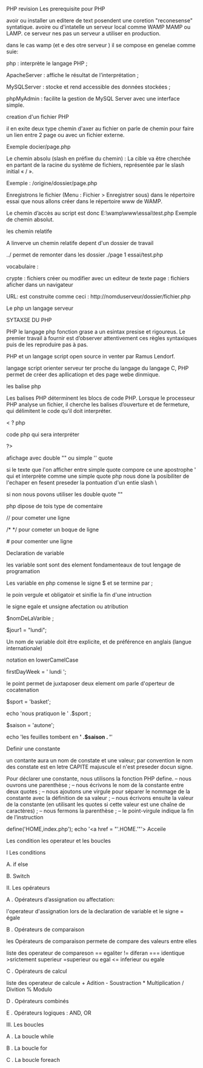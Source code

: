 PHP revision
Les prerequisite pour PHP

avoir ou installer un editere de text posendent une coretion "reconesense" syntatique.
avoire ou d'intatelle un serveur local comme WAMP MAMP ou LAMP. ce serveur nes pas un serveur a utiliser en production.

dans le cas wamp (et e des otre serveur ) il se compose en genelae comme suie:

php : interprète le langage PHP ;

ApacheServer  : affiche le résultat de l’interprétation ;

MySQLServer : stocke et rend accessible des données stockées ;

phpMyAdmin : facilite la gestion de MySQL Server avec une interface simple.

creation d'un fichier PHP

 il en exite deux type chemin d'axer au fichier
 on parle de chemin pour faire un lien entre 2 page ou avec un fichier externe.

Exemple docier/page.php

Le chemin absolu (slash en préfixe du chemin) : La cible va être cherchée en partant de la racine du
système de fichiers, représentée par le slash initial « / ».

Exemple : /origine/dossier/page.php

Enregistrons le fichier (Menu : Fichier > Enregistrer sous) dans le répertoire essai que nous allons créer
dans le répertoire www de WAMP.

Le chemin d’accès au script est donc E:\wamp\www\essai\test.php Exemple de chemin absolut.

les chemin relatife

A linverve un chemin relatife depent  d'un dossier de travail

../ permet de remonter dans les dossier
./page 1
essai/test.php

vocabulaire :

crypte : fichiers créer ou modifier avec un editeur de texte
page : fichiers aficher dans un navigateur

 URL: est construite comme ceci : http://nomduserveur/dossier/fichier.php

Le php un langage serveur

SYTAXSE DU PHP

PHP le langage php fonction grase a un esintax presise et rigoureus.
Le premier travail à fournir est d’observer attentivement ces règles syntaxiques
puis de les reproduire pas à pas.

PHP et un langage script open source in venter par Ramus Lendorf.

langage  script orienter serveur ter proche du langage du langage C,
PHP permet de créer des apllicatiopn et des page webe dinmique.

 les balise php

 Les balises PHP déterminent les blocs de code PHP. Lorsque le processeur
PHP analyse un fichier, il cherche les balises d’ouverture et de fermeture,
qui délimitent le code qu’il doit interpréter.

< ? php

code php  qui sera interpréter

?>

afichage avec double "" ou simple '' quote

si le texte que l'on afficher entre simple quote compore ce une apostrophe ' qui et interprète comme une simple quote
php nous done la posibiliter de l'echaper en fesent preseder la pontuation  d'un entie slash \

si non nous povons utiliser les double quote ""

php dipose de tois type de comentaire

// pour cometer une ligne

/* */ pour cometer un boque de ligne

\# pour comenter une ligne  

Declaration de variable

les variable sont sont des element fondamenteaux de tout lengage de programation

Les variable en php comense le signe $ et se termine par ;

le poin vergule et obligatoir et sinifie la fin d'une intruction

le signe egale et unsigne afectation ou atribution

$nomDeLaVarible ;

$jour1 = "lundi";

Un nom de variable doit être explicite, et de préférence en anglais
(langue internationale)

notation en lowerCamelCase

firstDayWeek = ' lundi ';

le point permet de juxtaposer deux element om parle d'operteur de cocatenation

$sport = 'basket';

echo 'nous pratiquon le ' .$sport ;

$saison = 'autone';

echo 'les feuilles tombent en <strong>' .$saison . '</strong>'

Definir une constante

un contante aura un nom de constate et une valeur; par convention le nom des constate est
en letre CAPITE majuscule el n'est preseder docun signe.

Pour déclarer une constante, nous utilisons la fonction PHP define.
 – nous ouvrons une parenthèse ;
 – nous écrivons le nom de la constante entre deux quotes ;
 – nous ajoutons une virgule pour séparer le nommage de la constante
avec la définition de sa valeur ;
 – nous écrivons ensuite la valeur de la constante (en utilisant les quotes
si cette valeur est une chaîne de caractères) ;
 – nous fermons la parenthèse ;
 – le point-virgule indique la fin de l’instruction

 define('HOME,index.php');
 echo '<a href = "'.HOME.'"'> Acceile </a>

 Les condition les operateur et les boucles

 I Les conditions

  A. if else

  B. Switch

  II. Les opérateurs

  A . Opérateurs d’assignation ou affectation:

  l'operateur d'assignation lors de la declaration de variable et le signe = égale

  B . Opérateurs de comparaison

  les Opérateurs de comparaison permete de compare des valeurs entre elles

  liste des operateur de compareson  == egaliter != diferan  === identique >srictement superieur <srictement inferieur  >=superieur ou egal  <= inferieur ou egale

  C . Opérateurs de calcul

  liste des operateur de calcule + Adition - Soustraction * Multiplication / Divition  % Modulo

  D . Opérateurs combinés

  E . Opérateurs logiques : AND, OR

III. Les boucles

  A . La boucle while

  B . La boucle for

  C . La boucle foreach
